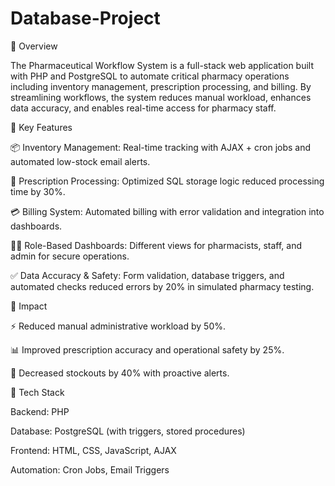 # Database-Project
🔹 Overview

The Pharmaceutical Workflow System is a full-stack web application built with PHP and PostgreSQL to automate critical pharmacy operations including inventory management, prescription processing, and billing. By streamlining workflows, the system reduces manual workload, enhances data accuracy, and enables real-time access for pharmacy staff.

🔹 Key Features

📦 Inventory Management: Real-time tracking with AJAX + cron jobs and automated low-stock email alerts.

💊 Prescription Processing: Optimized SQL storage logic reduced processing time by 30%.

💳 Billing System: Automated billing with error validation and integration into dashboards.

👨‍⚕️ Role-Based Dashboards: Different views for pharmacists, staff, and admin for secure operations.

✅ Data Accuracy & Safety: Form validation, database triggers, and automated checks reduced errors by 20% in simulated pharmacy testing.

🔹 Impact

⚡ Reduced manual administrative workload by 50%.

📊 Improved prescription accuracy and operational safety by 25%.

🔔 Decreased stockouts by 40% with proactive alerts.

🔹 Tech Stack

Backend: PHP

Database: PostgreSQL (with triggers, stored procedures)

Frontend: HTML, CSS, JavaScript, AJAX

Automation: Cron Jobs, Email Triggers
